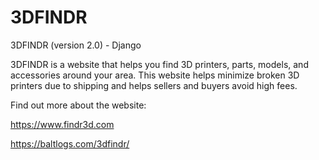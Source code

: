 # 3DFINDR
3DFINDR (version 2.0) - Django 

3DFINDR is a website that helps you find 3D printers, parts, models, and accessories around your area. This website helps minimize broken 3D printers due to shipping and helps sellers and buyers avoid high fees.

Find out more about the website:

https://www.findr3d.com

https://baltlogs.com/3dfindr/
